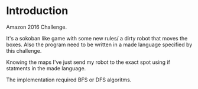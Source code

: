 # Introduction #

Amazon 2016 Challenge.

It's a sokoban like game with some new rules/ a dirty robot that moves the
boxes. Also the program need to be written in a made language specified by this
challenge.

Knowing the maps I've just send my robot to the exact spot using if statments 
in the made language.

The implementation required BFS or DFS algoritms.

